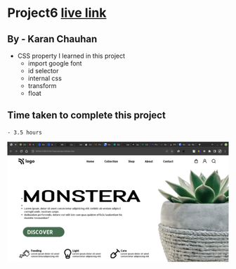 # Project6 [live link](https://css-projects-06.netlify.app/)

## By - Karan Chauhan

- CSS property I learned in this project
    - import google font
    - id selector
    - internal css
    - transform
    - float

## Time taken to complete this project
    - 3.5 hours

![image](project6.png)